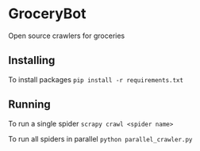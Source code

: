 # GroceryBot

Open source crawlers for groceries

## Installing

To install packages `pip install -r requirements.txt`

## Running

To run a single spider `scrapy crawl <spider name>`

To run all spiders in parallel `python parallel_crawler.py`